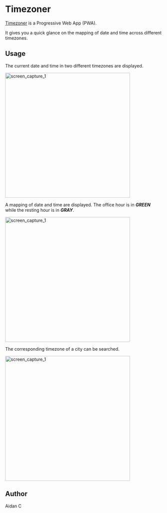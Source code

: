 # Timezoner

[Timezoner](https://timezoner.netlify.app) is a Progressive Web App (PWA).

It gives you a quick glance on the mapping of date and time across different timezones.

## Usage

The current date and time in two different timezones are displayed.

<img src="https://user-images.githubusercontent.com/74046191/156795701-ddb8aecd-937f-42e7-abdc-6b0cb24a2342.png" alt="screen_capture_1" width="400"/>


A mapping of date and time are displayed. 
The office hour is in ***GREEN*** while the resting hour is in ***GRAY***.

<img src="https://user-images.githubusercontent.com/74046191/156796535-b6e3ec2e-a6a9-48aa-807a-bd85142585b4.png" alt="screen_capture_1" width="400"/>


The corresponding timezone of a city can be searched.

<img src="https://user-images.githubusercontent.com/74046191/156796127-cddab613-0bce-48e8-8698-18ce04675239.png" alt="screen_capture_1" width="400"/>


## Author

Aidan C
